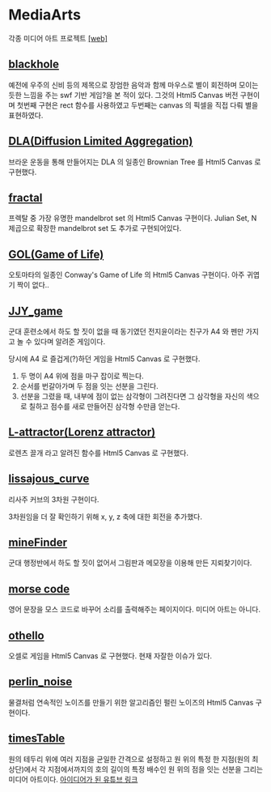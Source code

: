 # MediaArts
각종 미디어 아트 프로젝트 [[web]](https://erados.github.io/MediaArts/)

## [blackhole](https://github.com/erados/MediaArts/tree/main/blackhole)
예전에 우주의 신비 등의 제목으로 장엄한 음악과 함께 마우스로 별이 회전하며 모이는 듯한 느낌을 주는 swf 기반 게임?을 본 적이 있다.
그것의 Html5 Canvas 버전 구현이며 첫번째 구현은 rect 함수를 사용하였고 두번째는 canvas 의 픽셀을 직접 다뤄 별을 표현하였다.

## [DLA(Diffusion Limited Aggregation)](https://github.com/erados/MediaArts/tree/main/DLA)
브라운 운동을 통해 만들어지는 DLA 의 일종인 Brownian Tree 를 Html5 Canvas 로 구현했다.

## [fractal](https://github.com/erados/MediaArts/tree/main/fractal)
프렉탈 중 가장 유명한 mandelbrot set 의 Html5 Canvas 구현이다.
Julian Set, N 제곱으로 확장한 mandelbrot set 도 추가로 구현되어있다.

## [GOL(Game of Life)](https://github.com/erados/MediaArts/tree/main/GOL)
오토마타의 일종인 Conway's Game of Life 의 Html5 Canvas 구현이다.
아주 귀엽기 짝이 없다..

## [JJY_game](https://github.com/erados/MediaArts/tree/main/JJY_game)
군대 훈련소에서 하도 할 짓이 없을 때 동기였던 전지윤이라는 친구가 A4 와 펜만 가지고 놀 수 있다며 알려준 게임이다.

당시에 A4 로 즐겁게(?)하던 게임을 Html5 Canvas 로 구현했다.

1. 두 명이 A4 위에 점을 마구 잡이로 찍는다.
2. 순서를 번갈아가며 두 점을 잇는 선분을 그린다.
3. 선분을 그렸을 때, 내부에 점이 없는 삼각형이 그려진다면 그 삼각형을 자신의 색으로 칠하고 점수를 새로 만들어진 삼각형 수만큼 얻는다.

## [L-attractor(Lorenz attractor)](https://github.com/erados/MediaArts/tree/main/L-attractor)
로렌츠 끌개 라고 알려진 함수를 Html5 Canvas 로 구현했다.

## [lissajous_curve](https://github.com/erados/MediaArts/tree/main/lissajous_curve)
리사주 커브의 3차원 구현이다.

3차원임을 더 잘 확인하기 위해 x, y, z 축에 대한 회전을 추가했다.

## [mineFinder](https://github.com/erados/MediaArts/tree/main/mineFinder)
군대 행정반에서 하도 할 짓이 없어서 그림판과 메모장을 이용해 만든 지뢰찾기이다.

## [morse code](https://github.com/erados/MediaArts/tree/main/morse%20code)
영어 문장을 모스 코드로 바꾸어 소리를 출력해주는 페이지이다. 미디어 아트는 아니다.

## [othello](https://github.com/erados/MediaArts/tree/main/othello)
오셀로 게임을 Html5 Canvas 로 구현했다.
현재 자잘한 이슈가 있다.

## [perlin_noise](https://github.com/erados/MediaArts/tree/main/perlin_noise)
물결처럼 연속적인 노이즈를 만들기 위한 알고리즘인 펄린 노이즈의 Html5 Canvas 구현이다.

## [timesTable](https://github.com/erados/MediaArts/tree/main/timesTable)
원의 테두리 위에 여러 지점을 균일한 간격으로 설정하고 원 위의 특정 한 지점(원의 최상단)에서 각 지점에서까지의 호의 길이의 특정 배수인 원 위의 점을 잇는 선분을 그리는 미디어 아트이다.
[아이디어가 된 유튜브 링크](https://www.youtube.com/watch?v=waoItYCUK9c)
